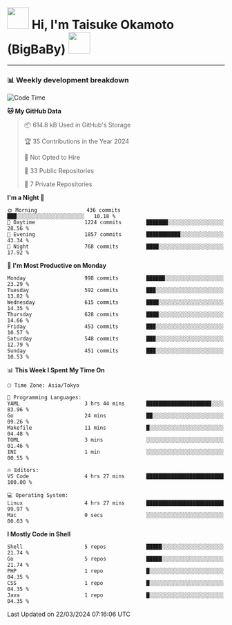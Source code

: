 <!-- Title -->
<h1>
    <img src="https://media.tenor.com/TlyRveJkgo4AAAAi/cloud-cloud-strife.gif" width="50"/> 
    Hi, I'm Taisuke Okamoto (BigBaBy) 
    <img src="https://media.tenor.com/TlyRveJkgo4AAAAi/cloud-cloud-strife.gif" width="50"/>
</h1>

---

<h3> 📊 Weekly development breakdown </h3>
<!-- waka-readme-stats -->

<!--START_SECTION:waka-->
![Code Time](http://img.shields.io/badge/Code%20Time-1%2C709%20hrs%2035%20mins-blue)

**🐱 My GitHub Data** 

> 📦 614.8 kB Used in GitHub's Storage 
 > 
> 🏆 35 Contributions in the Year 2024
 > 
> 🚫 Not Opted to Hire
 > 
> 📜 33 Public Repositories 
 > 
> 🔑 7 Private Repositories 
 > 
**I'm a Night 🦉** 

```text
🌞 Morning                436 commits         ███░░░░░░░░░░░░░░░░░░░░░░   10.18 % 
🌆 Daytime                1224 commits        ███████░░░░░░░░░░░░░░░░░░   28.56 % 
🌃 Evening                1857 commits        ███████████░░░░░░░░░░░░░░   43.34 % 
🌙 Night                  768 commits         ████░░░░░░░░░░░░░░░░░░░░░   17.92 % 
```
📅 **I'm Most Productive on Monday** 

```text
Monday                   998 commits         ██████░░░░░░░░░░░░░░░░░░░   23.29 % 
Tuesday                  592 commits         ███░░░░░░░░░░░░░░░░░░░░░░   13.82 % 
Wednesday                615 commits         ████░░░░░░░░░░░░░░░░░░░░░   14.35 % 
Thursday                 628 commits         ████░░░░░░░░░░░░░░░░░░░░░   14.66 % 
Friday                   453 commits         ███░░░░░░░░░░░░░░░░░░░░░░   10.57 % 
Saturday                 548 commits         ███░░░░░░░░░░░░░░░░░░░░░░   12.79 % 
Sunday                   451 commits         ███░░░░░░░░░░░░░░░░░░░░░░   10.53 % 
```


📊 **This Week I Spent My Time On** 

```text
🕑︎ Time Zone: Asia/Tokyo

💬 Programming Languages: 
YAML                     3 hrs 44 mins       █████████████████████░░░░   83.96 % 
Go                       24 mins             ██░░░░░░░░░░░░░░░░░░░░░░░   09.26 % 
Makefile                 11 mins             █░░░░░░░░░░░░░░░░░░░░░░░░   04.48 % 
TOML                     3 mins              ░░░░░░░░░░░░░░░░░░░░░░░░░   01.46 % 
INI                      1 min               ░░░░░░░░░░░░░░░░░░░░░░░░░   00.55 % 

🔥 Editors: 
VS Code                  4 hrs 27 mins       █████████████████████████   100.00 % 

💻 Operating System: 
Linux                    4 hrs 27 mins       █████████████████████████   99.97 % 
Mac                      0 secs              ░░░░░░░░░░░░░░░░░░░░░░░░░   00.03 % 
```

**I Mostly Code in Shell** 

```text
Shell                    5 repos             █████░░░░░░░░░░░░░░░░░░░░   21.74 % 
Go                       5 repos             █████░░░░░░░░░░░░░░░░░░░░   21.74 % 
PHP                      1 repo              █░░░░░░░░░░░░░░░░░░░░░░░░   04.35 % 
CSS                      1 repo              █░░░░░░░░░░░░░░░░░░░░░░░░   04.35 % 
Java                     1 repo              █░░░░░░░░░░░░░░░░░░░░░░░░   04.35 % 
```




 Last Updated on 22/03/2024 07:16:06 UTC
<!--END_SECTION:waka-->
